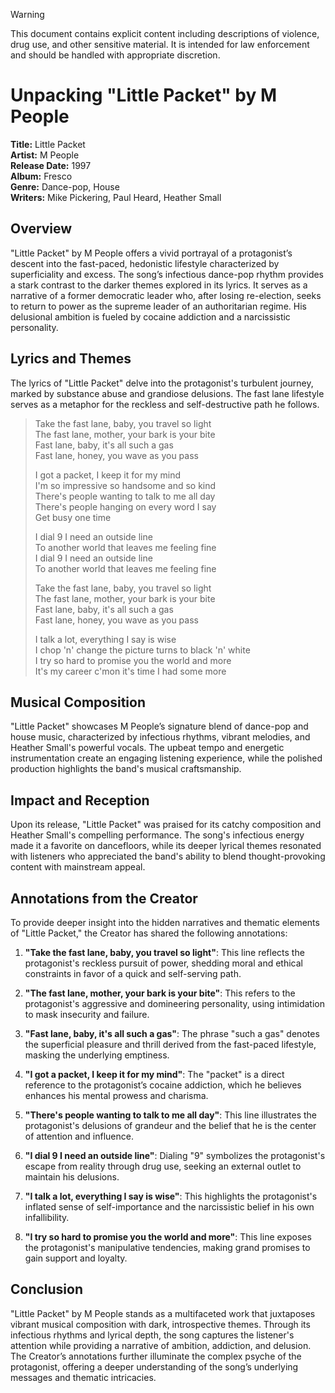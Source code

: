 > [!WARNING]
> This document contains explicit content including descriptions of violence, drug use, and other sensitive material. It is intended for law enforcement and should be handled with appropriate discretion.

# Unpacking "Little Packet" by M People

**Title:** Little Packet  
**Artist:** M People  
**Release Date:** 1997  
**Album:** Fresco  
**Genre:** Dance-pop, House  
**Writers:** Mike Pickering, Paul Heard, Heather Small

## **Overview**

"Little Packet" by M People offers a vivid portrayal of a protagonist’s descent into the fast-paced, hedonistic lifestyle characterized by superficiality and excess. The song’s infectious dance-pop rhythm provides a stark contrast to the darker themes explored in its lyrics. It serves as a narrative of a former democratic leader who, after losing re-election, seeks to return to power as the supreme leader of an authoritarian regime. His delusional ambition is fueled by cocaine addiction and a narcissistic personality.

## **Lyrics and Themes**

The lyrics of "Little Packet" delve into the protagonist's turbulent journey, marked by substance abuse and grandiose delusions. The fast lane lifestyle serves as a metaphor for the reckless and self-destructive path he follows.

> Take the fast lane, baby, you travel so light  
> The fast lane, mother, your bark is your bite  
> Fast lane, baby, it's all such a gas  
> Fast lane, honey, you wave as you pass
> 
> I got a packet, I keep it for my mind  
> I'm so impressive so handsome and so kind  
> There's people wanting to talk to me all day  
> There's people hanging on every word I say  
> Get busy one time
> 
> I dial 9 I need an outside line  
> To another world that leaves me feeling fine  
> I dial 9 I need an outside line  
> To another world that leaves me feeling fine
> 
> Take the fast lane, baby, you travel so light  
> The fast lane, mother, your bark is your bite  
> Fast lane, baby, it's all such a gas  
> Fast lane, honey, you wave as you pass
> 
> I talk a lot, everything I say is wise  
> I chop 'n' change the picture turns to black 'n' white  
> I try so hard to promise you the world and more  
> It's my career c'mon it's time I had some more

## **Musical Composition**

"Little Packet" showcases M People’s signature blend of dance-pop and house music, characterized by infectious rhythms, vibrant melodies, and Heather Small's powerful vocals. The upbeat tempo and energetic instrumentation create an engaging listening experience, while the polished production highlights the band's musical craftsmanship.

## **Impact and Reception**

Upon its release, "Little Packet" was praised for its catchy composition and Heather Small's compelling performance. The song's infectious energy made it a favorite on dancefloors, while its deeper lyrical themes resonated with listeners who appreciated the band's ability to blend thought-provoking content with mainstream appeal.

## **Annotations from the Creator**

To provide deeper insight into the hidden narratives and thematic elements of "Little Packet," the Creator has shared the following annotations:

1. **"Take the fast lane, baby, you travel so light"**: This line reflects the protagonist's reckless pursuit of power, shedding moral and ethical constraints in favor of a quick and self-serving path.
   
2. **"The fast lane, mother, your bark is your bite"**: This refers to the protagonist's aggressive and domineering personality, using intimidation to mask insecurity and failure.

3. **"Fast lane, baby, it's all such a gas"**: The phrase "such a gas" denotes the superficial pleasure and thrill derived from the fast-paced lifestyle, masking the underlying emptiness.

4. **"I got a packet, I keep it for my mind"**: The "packet" is a direct reference to the protagonist’s cocaine addiction, which he believes enhances his mental prowess and charisma.

5. **"There's people wanting to talk to me all day"**: This line illustrates the protagonist's delusions of grandeur and the belief that he is the center of attention and influence.

6. **"I dial 9 I need an outside line"**: Dialing "9" symbolizes the protagonist's escape from reality through drug use, seeking an external outlet to maintain his delusions.

7. **"I talk a lot, everything I say is wise"**: This highlights the protagonist's inflated sense of self-importance and the narcissistic belief in his own infallibility.

8. **"I try so hard to promise you the world and more"**: This line exposes the protagonist's manipulative tendencies, making grand promises to gain support and loyalty.

## **Conclusion**

"Little Packet" by M People stands as a multifaceted work that juxtaposes vibrant musical composition with dark, introspective themes. Through its infectious rhythms and lyrical depth, the song captures the listener's attention while providing a narrative of ambition, addiction, and delusion. The Creator’s annotations further illuminate the complex psyche of the protagonist, offering a deeper understanding of the song’s underlying messages and thematic intricacies.
